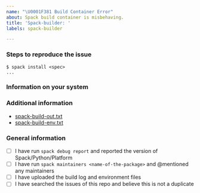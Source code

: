 ```yaml
---
name: "\U0001F381 Build Container Error"
about: Spack build container is misbehaving.
title: 'Spack-builder: '
labels: spack-builder

---
```


<!-- Thanks for taking the time to report this build failure. To proceed with the report please:

1. Title the issue "Spack-builder: <name-of-the-container>".
2. Provide the information required below.

We encourage you to try, as much as possible, to reduce your problem to the minimal example that still reproduces the issue. That would help us a lot in fixing it quickly and effectively! -->

### Steps to reproduce the issue

<!-- Fill in the exact spec you are trying to build and the relevant part of the error message -->
```console
$ spack install <spec>
...
```

### Information on your system

<!-- Please include the output of `spack debug report` -->

<!-- If you have any relevant configuration detail (custom `packages.yaml` or `modules.yaml`, etc.) you can add that here as well. -->

### Additional information

<!-- Please upload the following files. They should be present in the stage directory of the failing build. Also upload any config.log or similar file if one exists. -->
* [spack-build-out.txt]()
* [spack-build-env.txt]()

<!-- Some packages have maintainers who have volunteered to debug build failures. Run `spack maintainers <name-of-the-package>` and @mention them here if they exist. -->

### General information

<!-- These boxes can be checked by replacing [ ] with [x] or by clicking them after submitting the issue. -->
- [ ] I have run `spack debug report` and reported the version of Spack/Python/Platform
- [ ] I have run `spack maintainers <name-of-the-package>` and @mentioned any maintainers
- [ ] I have uploaded the build log and environment files
- [ ] I have searched the issues of this repo and believe this is not a duplicate
